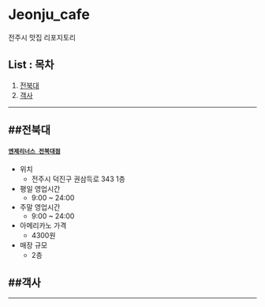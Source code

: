 Jeonju_cafe
===

전주시 맛집 리포지토리

List : 목차
---

1. [전북대](#전북대)
2. [객사](#객사)

***

##전북대
---

#### [`엔제리너스 전북대점`](https://map.naver.com/v5/entry/place/1132376093?c=14151527.965659838,4279372.068972299,13,0,0,0,dh&placePath=%2Fhome&entry=plt)
- 위치
  - 전주시 덕진구 권삼득로 343 1층
- 평일 영업시간
  - 9:00 ~ 24:00
- 주말 영업시간
  - 9:00 ~ 24:00
- 아메리카노 가격
  - 4300원
- 매장 규모
  - 2층

##객사
---

***
